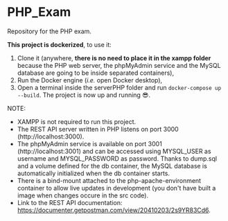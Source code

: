 # PHP_Exam
Repository for the PHP exam. 

**This project is dockerized**, to use it:
1) Clone it (anywhere, **there is no need to place it in the xampp folder** because the PHP web server, the phpMyAdmin service and the MySQL database are going to be inside separated containers),
2) Run the Docker engine (*i.e.* open Docker desktop),
3) Open a terminal inside the serverPHP folder and run `docker-compose up --build`. The project is now up and running 😎.

NOTE:
* XAMPP is not required to run this project.
* The REST API server written in PHP listens on port 3000 (http://localhost:3000).
* The phpMyAdmin service is available on port 3001 (http://localhost:3001) and can be accessed using MYSQL_USER as username and MYSQL_PASSWORD as password. Thanks to dump.sql and a volume defined for the db container, the MySQL database is automatically initialized when the db container starts.
* There is a bind-mount attached to the php-apache-environment container to allow live updates in development (you don't have built a image when changes occure in the src code).
* Link to the REST API documentation: https://documenter.getpostman.com/view/20410203/2s9YR83Cd6.
